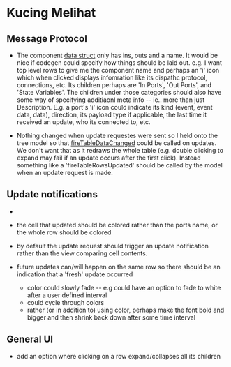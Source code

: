 # Kucing Melihat

## Message Protocol

- The component [data struct](compSC.scala) only has ins, outs and a name.  It would be nice if codegen could specify how things should be laid out.  e.g. I want top level rows to give me the component name and perhaps an 'i' icon which when clicked displays infomration like its dispathc protocol, connections, etc.  Its children perhaps are 'In Ports', 'Out Ports', and 'State Variables'.  The children under those categories should also have some way of specifying additiaonl meta info -- ie.. more than just Description.  E.g. a port's 'i' icon could indicate its kind (event, event data, data), direction, its payload type if applicable, the last time it received an update, who its connected to, etc.

- Nothing changed when update requestes were sent so I held onto the tree model so that [fireTableDataChanged](JTreeTableSC.scala#L64) could be called on updates.  We don't want that as it redraws the whole table (e.g. double clicking to expand may fail if an update occurs after the first click). Instead something like a 'fireTableRowsUpdated' should be called by the model when an update request is made.

## Update notifications

- 

- the cell that updated should be colored rather than the ports name, or the whole row should be colored

- by default the update request should trigger an update notification rather than the view comparing cell contents.   

- future updates can/will happen on the same row so there should be an indication that a 'fresh' update occurred

    - color could slowly fade -- e.g could have an option to fade to white after a user defined interval
    - could cycle through colors 
    - rather (or in addition to) using color, perhaps make the font bold and bigger and then shrink back down after some time interval

## General UI

- add an option where clicking on a row expand/collapses all its children


